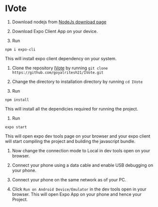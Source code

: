 # IVote

1. Download nodejs from [NodeJs download page](https://nodejs.org/en/download/)

1. Download Expo Client App on your device.

1. Run<br>
```
npm i expo-cli
```
This will install expo client dependency on your system.

1. Clone the repository [IVote](https://github.com/goyalritesh21/IVote) by running `git clone https://github.com/goyalritesh21/IVote.git`

1. Change the directory to installation directory by running `cd IVote`

1. Run<br>
```
npm install
```
This will install all the dependicies required for running the project.

1. Run<br>
```
expo start
```
This will open expo dev tools page on your browser and your expo client will start compiling the project and building the javascript bundle.

1. Now change the connection mode to Local in dev tools open on your browser.

1. Connect your phone using a data cable and enable USB debugging on your phone.

1. Connect your phone on the same network as of your PC.

1. Click `Run on Android Device/Emulator` in the dev tools open in your browser. This will open Expo App on your phone and hence your Project.

